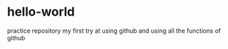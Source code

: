 # hello-world
practice repository 
my first try at using github and using all the functions of github
